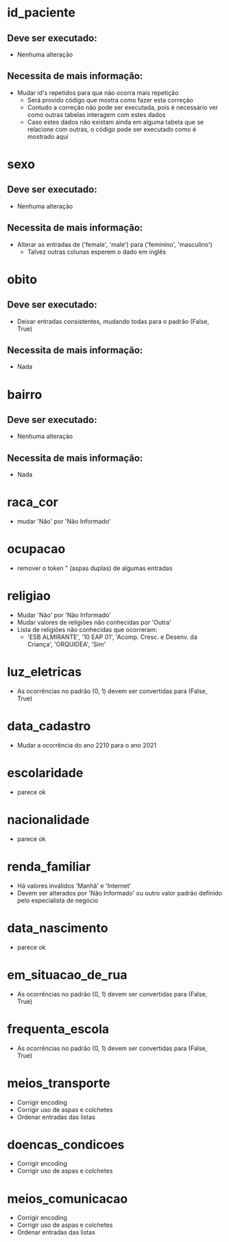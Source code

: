 # id_paciente
## Deve ser executado:
- Nenhuma alteração
## Necessita de mais informação:
- Mudar id's repetidos para que não ocorra mais repetição
    - Será provido código que mostra como fazer esta correção
    - Contudo a correção não pode ser executada, pois é necessário ver como outras tabelas interagem com estes dados
    - Caso estes dados não existam ainda em alguma tabela que se relacione com outras, o código pode ser executado como é mostrado aqui

# sexo
## Deve ser executado:
- Nenhuma alteração
## Necessita de mais informação:
- Alterar as entradas de ('female', 'male') para ('feminino', 'masculino')
    - Talvez outras colunas esperem o dado em inglês

# obito
## Deve ser executado:
- Deixar entradas consistentes, mudando todas para o padrão (False, True)
## Necessita de mais informação:
- Nada

# bairro
## Deve ser executado:
- Nenhuma alteração
## Necessita de mais informação:
- Nada

# raca_cor
- mudar 'Não' por 'Não Informado'

# ocupacao
- remover o token " (aspas duplas) de algumas entradas

# religiao
- Mudar 'Não' por 'Não Informado'
- Mudar valores de religiões não conhecidas por 'Outra'
- Lista de religiões não conhecidas que ocorreram:
    - 'ESB ALMIRANTE', '10 EAP 01', 'Acomp. Cresc. e Desenv. da Criança', 'ORQUIDEA', 'Sim'

# luz_eletricas
- As ocorrências no padrão (0, 1) devem ser convertidas para (False, True)

# data_cadastro
- Mudar a ocorrência do ano 2210 para o ano 2021

# escolaridade
- parece ok

# nacionalidade
- parece ok

# renda_familiar
- Há valores inválidos 'Manhã' e 'Internet'
- Devem ser alterados por 'Não Informado' ou outro valor padrão definido pelo especialista de negócio

# data_nascimento
- parece ok

# em_situacao_de_rua
- As ocorrências no padrão (0, 1) devem ser convertidas para (False, True)

# frequenta_escola
- As ocorrências no padrão (0, 1) devem ser convertidas para (False, True)

# meios_transporte
- Corrigir encoding
- Corrigir uso de aspas e colchetes
- Ordenar entradas das listas

# doencas_condicoes
- Corrigir encoding
- Corrigir uso de aspas e colchetes

# meios_comunicacao
- Corrigir encoding
- Corrigir uso de aspas e colchetes
- Ordenar entradas das listas